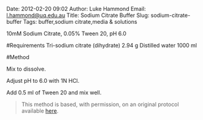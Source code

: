 Date: 2012-02-20 09:02
Author: Luke Hammond
Email: l.hammond@uq.edu.au
Title: Sodium Citrate Buffer
Slug: sodium-citrate-buffer
Tags: buffer,sodium citrate,media &amp; solutions

10mM Sodium Citrate, 0.05% Tween 20, pH 6.0





#Requirements
Tri-sodium citrate (dihydrate) 2.94 g
Distilled water 1000 ml


#Method

Mix to dissolve.



Adjust pH to 6.0 with 1N HCl.



Add 0.5 ml of Tween 20 and mix well.







>This method is based, with permission, on an original protocol available [here](http://web.qbi.uq.edu.au/microscopy/?page_id=531).

